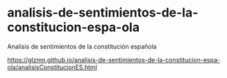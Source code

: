 # analisis-de-sentimientos-de-la-constitucion-espa-ola
Analisis de sentimientos de la constitución española

https://glzmn.github.io/analisis-de-sentimientos-de-la-constitucion-espa-ola/analisisConstitucionES.html
